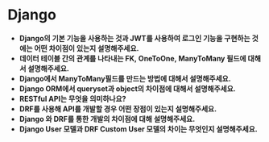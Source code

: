 # Django

- **Django의 기본 기능을 사용하는 것과 JWT를 사용하여 로그인 기능을 구현하는 것에는 어떤 차이점이 있는지 설명해주세요.**
- **데이터 테이블 간의 관계를 나타내는 FK, OneToOne, ManyToMany 필드에 대해서 설명해주세요.**
- **Django에서 ManyToMany필드를 만드는 방법에 대해서 설명해주세요.**
- **Django ORM에서 queryset과 object의 차이점에 대해서 설명해주세요.**
- **RESTful API는 무엇을 의미하나요?**
- **DRF를 사용해 API를 개발할 경우 어떤 장점이 있는지 설명해주세요.**
- **Django 와 DRF를 통한 개발의 차이점에 대해 설명해주세요.**
- **Django User 모델과 DRF Custom User 모델의 차이는 무엇인지 설명해주세요.**